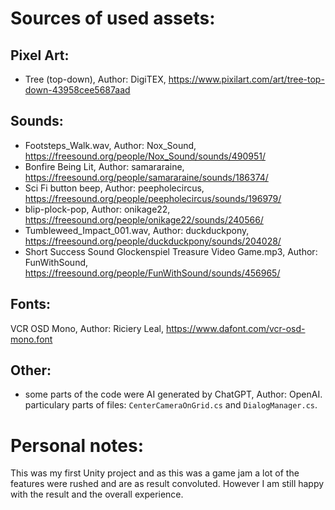 # Sources of used assets:

## Pixel Art:
- Tree (top-down), Author: DigiTEX, https://www.pixilart.com/art/tree-top-down-43958cee5687aad

## Sounds:
- Footsteps_Walk.wav, Author: Nox_Sound, https://freesound.org/people/Nox_Sound/sounds/490951/
- Bonfire Being Lit, Author: samararaine, https://freesound.org/people/samararaine/sounds/186374/
- Sci Fi button beep, Author: peepholecircus, https://freesound.org/people/peepholecircus/sounds/196979/
- blip-plock-pop, Author: onikage22, https://freesound.org/people/onikage22/sounds/240566/
- Tumbleweed_Impact_001.wav, Author: duckduckpony, https://freesound.org/people/duckduckpony/sounds/204028/
- Short Success Sound Glockenspiel Treasure Video Game.mp3, Author: FunWithSound, https://freesound.org/people/FunWithSound/sounds/456965/

## Fonts:
VCR OSD Mono, Author: Riciery Leal, https://www.dafont.com/vcr-osd-mono.font

## Other:
- some parts of the code were AI generated by ChatGPT, Author: OpenAI. particulary parts of files: `CenterCameraOnGrid.cs` and `DialogManager.cs`.

# Personal notes:
This was my first Unity project and as this was a game jam a lot of the features were rushed and are as result convoluted.
However I am still happy with the result and the overall experience.